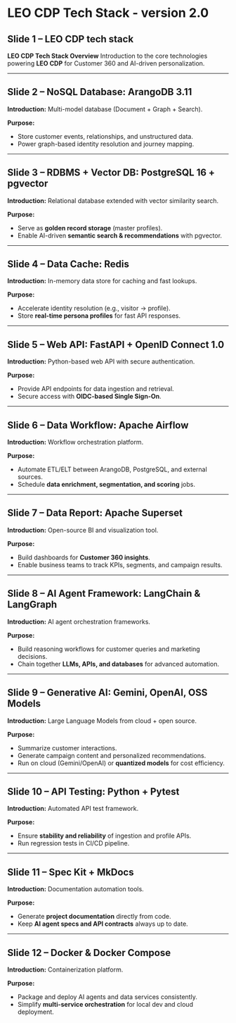 # LEO CDP Tech Stack - version 2.0

## **Slide 1 – LEO CDP tech stack**

**LEO CDP Tech Stack Overview**
Introduction to the core technologies powering **LEO CDP** for Customer 360 and AI-driven personalization.

---

## **Slide 2 – NoSQL Database: ArangoDB 3.11**

**Introduction:** Multi-model database (Document + Graph + Search).

**Purpose:**

* Store customer events, relationships, and unstructured data.
* Power graph-based identity resolution and journey mapping.

---

## **Slide 3 – RDBMS + Vector DB: PostgreSQL 16 + pgvector**

**Introduction:** Relational database extended with vector similarity search.

**Purpose:**

* Serve as **golden record storage** (master profiles).
* Enable AI-driven **semantic search & recommendations** with pgvector.

---

## **Slide 4 – Data Cache: Redis**

**Introduction:** In-memory data store for caching and fast lookups.

**Purpose:**

* Accelerate identity resolution (e.g., visitor → profile).
* Store **real-time persona profiles** for fast API responses.

---

## **Slide 5 – Web API: FastAPI + OpenID Connect 1.0**

**Introduction:** Python-based web API with secure authentication.

**Purpose:**

* Provide API endpoints for data ingestion and retrieval.
* Secure access with **OIDC-based Single Sign-On**.

---

## **Slide 6 – Data Workflow: Apache Airflow**

**Introduction:** Workflow orchestration platform.

**Purpose:**

* Automate ETL/ELT between ArangoDB, PostgreSQL, and external sources.
* Schedule **data enrichment, segmentation, and scoring** jobs.

---

## **Slide 7 – Data Report: Apache Superset**

**Introduction:** Open-source BI and visualization tool.

**Purpose:**

* Build dashboards for **Customer 360 insights**.
* Enable business teams to track KPIs, segments, and campaign results.

---

## **Slide 8 – AI Agent Framework: LangChain & LangGraph**

**Introduction:** AI agent orchestration frameworks.

**Purpose:**

* Build reasoning workflows for customer queries and marketing decisions.
* Chain together **LLMs, APIs, and databases** for advanced automation.

---

## **Slide 9 – Generative AI: Gemini, OpenAI, OSS Models**

**Introduction:** Large Language Models from cloud + open source.

**Purpose:**

* Summarize customer interactions.
* Generate campaign content and personalized recommendations.
* Run on cloud (Gemini/OpenAI) or **quantized models** for cost efficiency.

---

## **Slide 10 – API Testing: Python + Pytest**

**Introduction:** Automated API test framework.

**Purpose:**

* Ensure **stability and reliability** of ingestion and profile APIs.
* Run regression tests in CI/CD pipeline.

---

## **Slide 11 – Spec Kit + MkDocs**

**Introduction:** Documentation automation tools.

**Purpose:**

* Generate **project documentation** directly from code.
* Keep **AI agent specs and API contracts** always up to date.

---

## **Slide 12 – Docker & Docker Compose**

**Introduction:** Containerization platform.

**Purpose:**

* Package and deploy AI agents and data services consistently.
* Simplify **multi-service orchestration** for local dev and cloud deployment.


